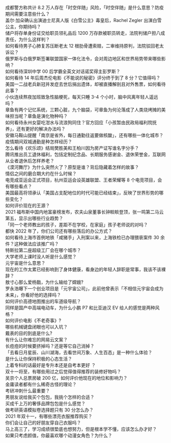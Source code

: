成都警方称共计 8.2 万人存在「时空伴随」风险，「时空伴随」是什么意思？防疫期间需要注意些什么？  
盖尔·加朵确认出演迪士尼真人版《白雪公主》毒皇后，Rachel Zegler 出演白雪公主，你期待吗？  
储户将存单身份证交给职员领礼品后 1200 万存款被职员转走，法院判储户担八成责任，为什么这样判？  
如何看待男子心肺复苏压断老太 12 根肋骨遭索赔，二审维持原判，法院驳回老太诉讼？  
俄罗斯与白俄罗斯签署联盟国家一体化法令，会对周边地区和世界局势带来哪些影响？  
如何看待深圳中学 00 后学霸全英文对话诺奖得主彭罗斯？  
如何看待 14 年后周杰伦电影《不能说的秘密》评分终于到了 8 分？它值得吗？  
美国一二战老兵新冠并发症去世后捐出遗体，却被直播解剖且对外售票，如何看待此事？  
小伙连续熬夜加班致急性脑梗死，每天只睡 3-4 个小时，脑中风离年轻人遥远吗？  
章鱼有两个记忆系统，三颗心脏，九个脑袋，可章鱼为何沦落成了人类烧烤摊的美味担当呢？章鱼是演化物种吗？  
如何看待永州女婴吃泔水与流浪狗同住？官方回应「小孩暂由民政局福利院抚养」，还有更好的解决办法吗？  
安徽马鞍山提醒「南京是省外，每日通勤往返要做核酸」，还有哪些一体化城市？疫情期间双城通勤是种怎样经历？  
怎么看待《欢乐颂》结局樊胜美和王柏川因为房产证写谁名字分手？  
腾讯推出员工退休福利，包括定制纪念品、长期服务感谢金、退休荣誉金，互联网从业者退休后怎样养老？  
《漠河舞厅》为什么突然火了？原型是谁？背后隐藏着怎样的故事？  
情侣之间的磨合期大约在什么时候？  
电竞成亚运会正式项目，杭州亚运会设英雄联盟、王者荣耀等 8 个电竞项目，会有哪些看点？  
美国最高将领承认「美国占支配地位的时代可能已经结束」，反映了世界形势的哪些变化？  
如何评价现在的王源？  
2021 福布斯中国内地富豪榜发布，农夫山泉董事长钟睒睒登顶，张一鸣第二马云第五，显示出哪些行业趋势？  
「同一个老师教出的孩子，差距不在学校，在家庭」孩子老师说的对吗？  
都快 2022 年了，你们公司还有哪些落后的办公方式？  
如何看待上海市首例地铁「咸猪手」入刑案以来，上海铁检已办理猥亵案件 30 余件？这种做法应该推广吗？  
特斯拉第二座超级工厂会在哪个城市？  
大学老师上课时没人听是什么感觉？  
元宇宙是什么意思？  
现在的工作太累已经影响到了身体健康，看身边的年轻人辞职是常事，我该不该裸辞？  
敖寸心那么爱杨戬，为什么输给了嫦娥?  
罗永浩曝下一个创业项目是「元宇宙公司」，此前他曾表示「不相信元宇宙会成为未来」，你看好他的选择吗？  
如何评价高德地图推出的车道级导航？  
同样是国产中高端电动车，为什么小鹏 P7 和比亚迪汉 EV 给人的感觉是两种风格？  
如何评价电影《不老奇事》?  
哪些机械键盘闭眼也可以入坑？  
戴表的目的到底是什么?  
有什么让你难忘的网易云文案？  
长痘痘的时候要挤掉吗？还是等它自己消掉？  
「去看日月星辰、山川湖海，去看世间万象、人生百态」是一种什么体验？  
是什么让你保持积极的心态生活？  
上着专科的话最好是专升本还是自考本更好 ？  
双十一将至，有哪些用过之后觉得值得推荐的装修好物吗？  
吴京个人总票房破 200 亿，如何评价他现在的地位和影响力？  
金庸读者都有什么稀奇古怪的理论？  
考研冲刺什么最重要？  
男朋友说给我买个包包，我挑个怎样的合适？  
买成千上万的奢侈品牌包包是什么感觉？  
做考研英语模拟卷选择题只有 30 分怎么办？  
2021 年双十一，有哪些漂亮衣服推荐购买？  
你们会让自己的好朋友穿自己衣服吗？  
马上高三了，学习成绩很垫底也想努力，但是根本学不懂，应该怎么办才好？  
如果只考虑颜值，你最喜欢哪个动漫女角色？为什么？  
